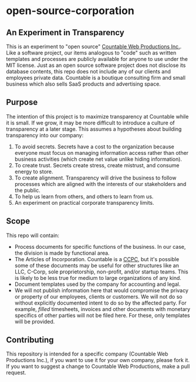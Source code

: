 # open-source-corporation

## An Experiment in Transparency

This is an experiment to "open source" [Countable Web Productions Inc.](http://countable.ca). Like a software project, our items analogous to "code" such as written templates and processes are publicly available for anyone to use under the MIT license. Just as an open source software project does not disclose its database contents, this repo does not include any of our clients and employees private data. Countable is a boutique consulting firm and small business which also sells SaaS products and advertising space.

## Purpose
The intention of this project is to maximize transparency at Countable while it is small. If we grow, it may be more difficult to introduce a culture of transparency at a later stage. This assumes a hypotheses about building transparency into our company:
  1. To avoid secrets. Secrets have a cost to the organization because everyone must focus on managing information access rather than other business activities (which create net value unlike hiding information).
  2. To create trust. Secrets create stress, create mistrust, and consume energy to store.
  3. To create alignment. Transparency will drive the business to follow processes which are aligned with the interests of our stakeholders and the public.
  4. To help us learn from others, and others to learn from us.
  5. An experiment on practical corporate transparency limits.

## Scope
This repo will contain:
  * Process documents for specific functions of the business. In our case, the division is made by functional area.
  * The Articles of Incorporation. Countable is a [CCPC](http://www.cra-arc.gc.ca/E/pub/tp/it458r2/it458r2-e.html), but it's possible some of these documents may be useful for other structures like an LLC, C-Corp, sole proprietorship, non-profit, and/or startup teams. This is likely to be less true for medium to large organizations of any kind.
  * Document templates used by the company for accounting and legal.
  * We will not publish information here that would compromise the privacy or property of our employees, clients or customers. We will not do so without explicitly documented intent to do so by the affected party. For example, _filled_ timesheets, invoices and other documents with monetary specifics of other parties will not be filed here. For these, only templates will be provided.

## Contributing
This repository is intended for a specific company (Countable Web Productions Inc.), if you want to use it for your own company, please fork it. If you want to suggest a change to Countable Web Productions, make a pull request.

